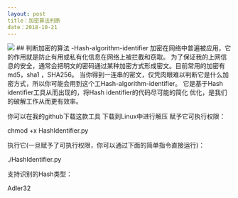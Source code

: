 ```yaml
---
layout: post
title：加密算法判断
date：2018-10-21
---
```

<img src="/images/fulls/02.jpg" class="fit image">
## 判断加密的算法 -Hash-algorithm-identifier
   加密在网络中普遍被应用，它的作用就是防止有用或私有化信息在网络上被拦截和窃取。
   为了保证我的上网信息的安全，通常会把明文的密码通过某种加密方式形成密文。目前常用的加密有md5，sha1 ，SHA256。
当你得到一连串的密文，仅凭肉眼难以判断它是什么加密方式，所以你可能会用到这个工Hash-algorithm-identifier。
它是基于Hash identifier工具从而出现的，将Hash identifier的代码尽可能的简化 优化，是我们的破解工作从而更有效率。


你可以在我的<a>github<a/>下载这款工具
下载到Linux中进行解压
赋予它可执行权限：

chmod +x HashIdentifier.py

执行它(一旦赋予了可执行权限，你可以通过下面的简单指令直接运行)：

./HashIdentifier.py

支持识别的Hash类型：

Adler32



